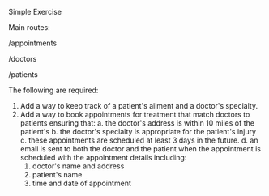 Simple Exercise

Main routes:

/appointments

/doctors

/patients

The following are required:

1. Add a way to keep track of a patient's ailment and a doctor's specialty.
2. Add a way to book appointments for treatment that match doctors to patients
   ensuring that:
   a. the doctor's address is within 10 miles of the patient's
   b. the doctor's specialty is appropriate for the patient's injury
   c. these appointments are scheduled at least 3 days in the future.
   d. an email is sent to both the doctor and the patient when the appointment
      is scheduled with the appointment details including:
      1. doctor's name and address
      2. patient's name
      3. time and date of appointment